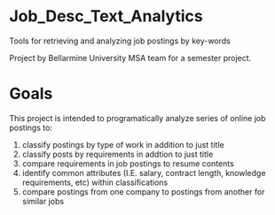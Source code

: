 # Job_Desc_Text_Analytics
Tools for retrieving and analyzing job postings by key-words

Project by Bellarmine University MSA team for a semester project.

# Goals
This project is intended to programatically analyze series of online job postings to:
1) classify postings by type of work in addition to just title
2) classify posts by requirements in addtion to just title
3) compare requirements in job postings to resume contents
4) identify common attributes (I.E. salary, contract length, knowledge requirements, etc) within classifications
5) compare postings from one company to postings from another for similar jobs
